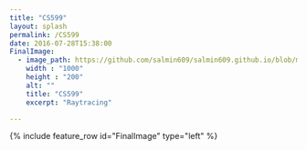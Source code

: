 ```yaml
---
title: "CS599"
layout: splash
permalink: /CS599
date: 2016-07-28T15:38:00
FinalImage:
  - image_path: https://github.com/salmin609/salmin609.github.io/blob/master/images/RayTracingImage.png?raw=true
    width : "1000"
    height : "200"
    alt: ""
    title: "CS599"
    excerpt: "Raytracing"

---
```


{% include feature_row id="FinalImage" type="left" %}